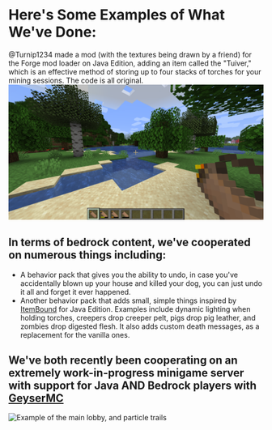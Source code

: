 # Here's Some Examples of What We've Done:

@Turnip1234 made a mod (with the textures being drawn by a friend) for the Forge mod loader on Java Edition, adding an item called the "Tuiver," which is an effective method of storing up to four stacks of torches for your mining sessions. The code is all original.
![Example of @Turnip123's Java Edition mod CommunalRewards](https://github.com/JonahKC/minecraft-showcase/blob/da171ab99a4c09a39d251be2727a823908a0dc15/tuiver.png)

## In terms of bedrock content, we've cooperated on numerous things including:
- A behavior pack that gives you the ability to undo, in case you've accidentally blown up your house and killed your dog, you can just undo it all and forget it ever happened.
- Another behavior pack that adds small, simple things inspired by [ItemBound](https://www.curseforge.com/minecraft/texture-packs/itembound-16x) for Java Edition. Examples include dynamic lighting when holding torches, creepers drop creeper pelt, pigs drop pig leather, and zombies drop digested flesh. It also adds custom death messages, as a replacement for the vanilla ones.

## We've both recently been cooperating on an extremely work-in-progress minigame server with support for Java AND Bedrock players with [GeyserMC](https://geysermc.org/)
![Example of the main lobby, and particle trails]()
